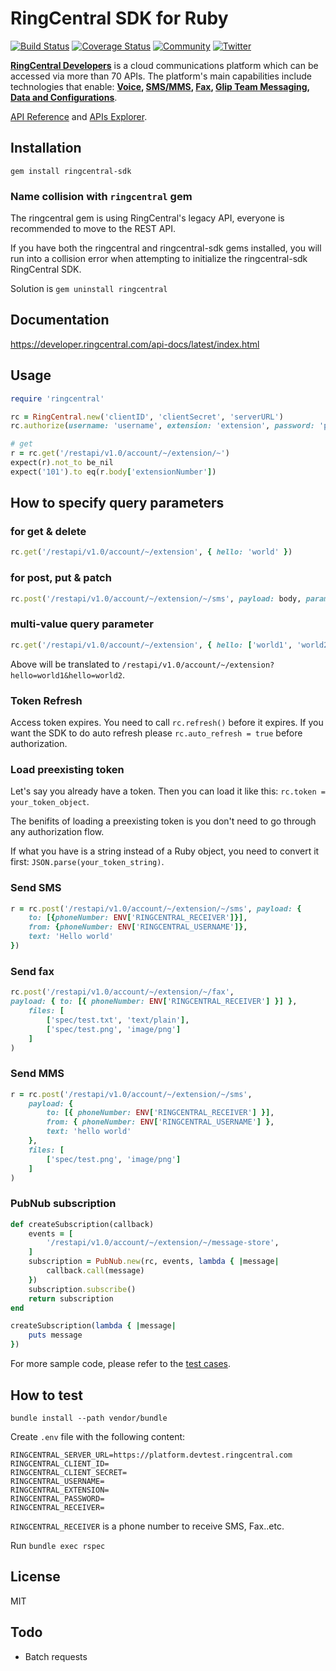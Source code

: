 # RingCentral SDK for Ruby

[![Build Status](https://travis-ci.org/ringcentral/ringcentral-ruby.svg?branch=master)](https://travis-ci.org/ringcentral/ringcentral-ruby)
[![Coverage Status](https://coveralls.io/repos/github/ringcentral/ringcentral-ruby/badge.svg?branch=master)](https://coveralls.io/github/ringcentral/ringcentral-ruby?branch=master)
[![Community](https://img.shields.io/badge/dynamic/json.svg?label=community&colorB=&suffix=%20users&query=$.approximate_people_count&uri=http%3A%2F%2Fapi.getsatisfaction.com%2Fcompanies%2F102909.json)](https://devcommunity.ringcentral.com/ringcentraldev)
[![Twitter](https://img.shields.io/twitter/follow/ringcentraldevs.svg?style=social&label=follow)](https://twitter.com/RingCentralDevs)

__[RingCentral Developers](https://developer.ringcentral.com/api-products)__ is a cloud communications platform which can be accessed via more than 70 APIs. The platform's main capabilities include technologies that enable:
__[Voice](https://developer.ringcentral.com/api-products/voice), [SMS/MMS](https://developer.ringcentral.com/api-products/sms), [Fax](https://developer.ringcentral.com/api-products/fax), [Glip Team Messaging](https://developer.ringcentral.com/api-products/team-messaging), [Data and Configurations](https://developer.ringcentral.com/api-products/configuration)__.

[API Reference](https://developer.ringcentral.com/api-docs/latest/index.html) and [APIs Explorer](https://developer.ringcentral.com/api-explorer/latest/index.html).

## Installation

```
gem install ringcentral-sdk
```


### Name collision with `ringcentral` gem

The ringcentral gem is using RingCentral's legacy API, everyone is recommended to move to the REST API.

If you have both the ringcentral and ringcentral-sdk gems installed, you will run into a collision error when attempting to initialize the ringcentral-sdk RingCentral SDK.

Solution is `gem uninstall ringcentral`


## Documentation

https://developer.ringcentral.com/api-docs/latest/index.html


## Usage

```ruby
require 'ringcentral'

rc = RingCentral.new('clientID', 'clientSecret', 'serverURL')
rc.authorize(username: 'username', extension: 'extension', password: 'password')

# get
r = rc.get('/restapi/v1.0/account/~/extension/~')
expect(r).not_to be_nil
expect('101').to eq(r.body['extensionNumber'])
```


## How to specify query parameters

### for get & delete

```ruby
rc.get('/restapi/v1.0/account/~/extension', { hello: 'world' })
```

### for post, put & patch

```ruby
rc.post('/restapi/v1.0/account/~/extension/~/sms', payload: body, params: { hello: 'world' })
```

### multi-value query parameter

```ruby
rc.get('/restapi/v1.0/account/~/extension', { hello: ['world1', 'world2'] })
```

Above will be translated to `/restapi/v1.0/account/~/extension?hello=world1&hello=world2`.


### Token Refresh

Access token expires. You need to call `rc.refresh()` before it expires.
If you want the SDK to do auto refresh please `rc.auto_refresh = true` before authorization.


### Load preexisting token

Let's say you already have a token. Then you can load it like this: `rc.token = your_token_object`.

The benifits of loading a preexisting token is you don't need to go through any authorization flow.

If what you have is a string instead of a Ruby object, you need to convert it first: `JSON.parse(your_token_string)`.


### Send SMS

```ruby
r = rc.post('/restapi/v1.0/account/~/extension/~/sms', payload: {
    to: [{phoneNumber: ENV['RINGCENTRAL_RECEIVER']}],
    from: {phoneNumber: ENV['RINGCENTRAL_USERNAME']},
    text: 'Hello world'
})
```


### Send fax

```ruby
rc.post('/restapi/v1.0/account/~/extension/~/fax',
payload: { to: [{ phoneNumber: ENV['RINGCENTRAL_RECEIVER'] }] },
    files: [
        ['spec/test.txt', 'text/plain'],
        ['spec/test.png', 'image/png']
    ]
)
```


### Send MMS

```ruby
r = rc.post('/restapi/v1.0/account/~/extension/~/sms',
    payload: {
        to: [{ phoneNumber: ENV['RINGCENTRAL_RECEIVER'] }],
        from: { phoneNumber: ENV['RINGCENTRAL_USERNAME'] },
        text: 'hello world'
    },
    files: [
        ['spec/test.png', 'image/png']
    ]
)
```


### PubNub subscription

```ruby
def createSubscription(callback)
    events = [
        '/restapi/v1.0/account/~/extension/~/message-store',
    ]
    subscription = PubNub.new(rc, events, lambda { |message|
        callback.call(message)
    })
    subscription.subscribe()
    return subscription
end

createSubscription(lambda { |message|
    puts message
})
```


For more sample code, please refer to the [test cases](/spec).


## How to test

```
bundle install --path vendor/bundle
```

Create `.env` file with the following content:

```
RINGCENTRAL_SERVER_URL=https://platform.devtest.ringcentral.com
RINGCENTRAL_CLIENT_ID=
RINGCENTRAL_CLIENT_SECRET=
RINGCENTRAL_USERNAME=
RINGCENTRAL_EXTENSION=
RINGCENTRAL_PASSWORD=
RINGCENTRAL_RECEIVER=
```

`RINGCENTRAL_RECEIVER` is a phone number to receive SMS, Fax..etc.

Run `bundle exec rspec`


## License

MIT


## Todo

- Batch requests
